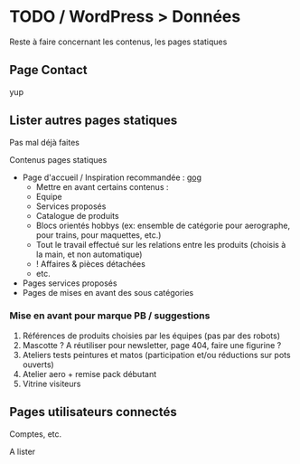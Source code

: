# TODO / WordPress > Données

Reste à faire concernant les contenus, les pages statiques

## Page Contact

yup

## Lister autres pages statiques

Pas mal déjà faites

Contenus pages statiques

- Page d'accueil / Inspiration recommandée : [gog](https://www.gog.com/fr)
  - Mettre en avant certains contenus :
  - Equipe
  - Services proposés
  - Catalogue de produits
  - Blocs orientés hobbys (ex: ensemble de catégorie pour aerographe, pour trains, pour maquettes, etc.)
  - Tout le travail effectué sur les relations entre les produits (choisis à la main, et non automatique)
  - ! Affaires & pièces détachées
  - etc.
- Pages services proposés
- Pages de mises en avant des sous catégories

### Mise en avant pour marque PB / suggestions

1. Références de produits choisies par les équipes (pas par des robots)
2. Mascotte ? A réutiliser pour newsletter, page 404, faire une figurine ?
3. Ateliers tests peintures et matos (participation et/ou réductions sur pots ouverts)
4. Atelier aero + remise pack débutant
5. Vitrine visiteurs

## Pages utilisateurs connectés

Comptes, etc.

A lister
